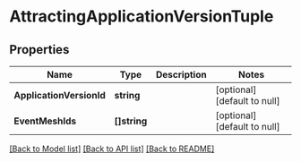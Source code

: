 # AttractingApplicationVersionTuple

## Properties
Name | Type | Description | Notes
------------ | ------------- | ------------- | -------------
**ApplicationVersionId** | **string** |  | [optional] [default to null]
**EventMeshIds** | **[]string** |  | [optional] [default to null]

[[Back to Model list]](../README.md#documentation-for-models) [[Back to API list]](../README.md#documentation-for-api-endpoints) [[Back to README]](../README.md)

